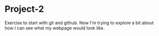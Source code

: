 # Project-2
Exercise to start with git and github.
Now I'm trying to explore a bit about how I can see what my webpage would look like.
